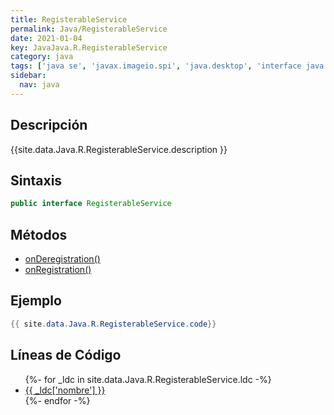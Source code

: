 ```yaml
---
title: RegisterableService
permalink: Java/RegisterableService
date: 2021-01-04
key: JavaJava.R.RegisterableService
category: java
tags: ['java se', 'javax.imageio.spi', 'java.desktop', 'interface java', 'Java 1.0']
sidebar: 
  nav: java
---
```


## Descripción
{{site.data.Java.R.RegisterableService.description }}

## Sintaxis
~~~java
public interface RegisterableService
~~~

## Métodos
* [onDeregistration()](/Java/RegisterableService/onDeregistration)
* [onRegistration()](/Java/RegisterableService/onRegistration)

## Ejemplo
~~~java
{{ site.data.Java.R.RegisterableService.code}}
~~~

## Líneas de Código
<ul>
{%- for _ldc in site.data.Java.R.RegisterableService.ldc -%}
   <li>
       <a href="{{_ldc['url'] }}">{{ _ldc['nombre'] }}</a>
   </li>
{%- endfor -%}
</ul>
